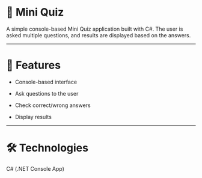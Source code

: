 # 🎯 Mini Quiz

A simple console-based Mini Quiz application built with C#. The user is asked multiple questions, and results are displayed based on the answers.

---

# 🚀 Features

- Console-based interface

- Ask questions to the user

- Check correct/wrong answers

- Display results

---

# 🛠 Technologies

C# (.NET Console App)
